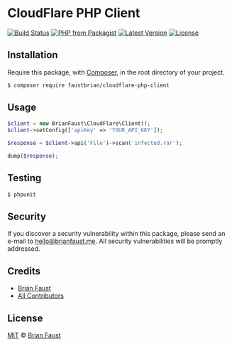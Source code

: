 # CloudFlare PHP Client

[![Build Status](https://img.shields.io/travis/faustbrian/CloudFlare-PHP-Client/master.svg?style=flat-square)](https://travis-ci.org/faustbrian/CloudFlare-PHP-Client)
[![PHP from Packagist](https://img.shields.io/packagist/php-v/faustbrian/cloudflare-php-client.svg?style=flat-square)]()
[![Latest Version](https://img.shields.io/github/release/faustbrian/CloudFlare-PHP-Client.svg?style=flat-square)](https://github.com/faustbrian/CloudFlare-PHP-Client/releases)
[![License](https://img.shields.io/packagist/l/faustbrian/CloudFlare-PHP-Client.svg?style=flat-square)](https://packagist.org/packages/faustbrian/CloudFlare-PHP-Client)

## Installation

Require this package, with [Composer](https://getcomposer.org/), in the root directory of your project.

```bash
$ composer require faustbrian/cloudflare-php-client
```

## Usage

```php
$client = new BrianFaust\CloudFlare\Client();
$client->setConfig(['apiKey' => 'YOUR_API_KEY']);

$response = $client->api('File')->scan('infected.rar');

dump($response);
```

## Testing

``` bash
$ phpunit
```

## Security

If you discover a security vulnerability within this package, please send an e-mail to hello@brianfaust.me. All security vulnerabilities will be promptly addressed.

## Credits

- [Brian Faust](https://github.com/faustbrian)
- [All Contributors](../../contributors)

## License

[MIT](LICENSE) © [Brian Faust](https://brianfaust.me)
